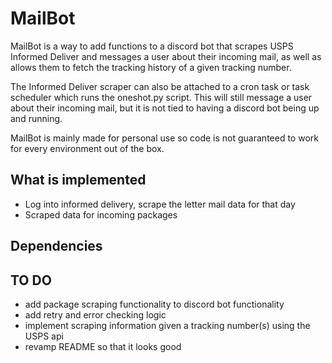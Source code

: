 # MailBot

MailBot is a way to add functions to a discord bot that scrapes USPS Informed Deliver and messages a user about their incoming mail, as well as allows them to fetch the tracking history of a given tracking number.

The Informed Deliver scraper can also be attached to a cron task or task scheduler which runs the oneshot.py script. This will still message a user about their incoming mail, but it is not tied to having a discord bot being up and running.

MailBot is mainly made for personal use so code is not guaranteed to work for every environment out of the box.

## What is implemented
- Log into informed delivery, scrape the letter mail data for that day
- Scraped data for incoming packages

## Dependencies

## TO DO
- add package scraping functionality to discord bot functionality
- add retry and error checking logic
- implement scraping information given a tracking number(s) using the USPS api
- revamp README so that it looks good
